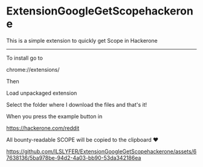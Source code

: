 # ExtensionGoogleGetScopehackerone
This is a simple extension to quickly get Scope in Hackerone


--------------


To install go to

chrome://extensions/


Then

Load unpackaged extension

Select the folder where I download the files and that's it!


When you press the example button in


https://hackerone.com/reddit


All bounty-readable SCOPE will be copied to the clipboard ♥




https://github.com/ILSLYFER/ExtensionGoogleGetScopehackerone/assets/67638136/5ba978be-94d2-4a03-bb90-53da342186ea

